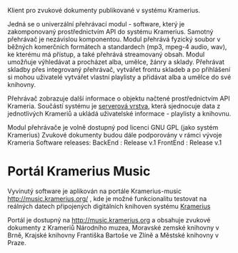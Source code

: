 Klient pro zvukové dokumenty publikované v systému Kramerius.

Jedná se o univerzální přehrávací modul - software, který je zakomponovaný prostřednictvím API do systému Kramerius. Samotný přehrávač je nezávislou komponentou. Modul přehrává fyzický soubor v běžných komerčních formátech a standardech (mp3, mpeg-4 audio, wav), ke kterému má přístup, a také přehrává streamovaný obsah.
Modul umožňuje výhledávat a procházet alba, umělce, žánry a sklady. Přehrávat skladby přes integrovaný přehrávač, vytvářet frontu skladeb a po přihlášení si mohou uživatelé vytvářet vlastní playlisty a přidávat alba a umělce do své knihovny.

Přehrávač zobrazuje další informace o objektu načtené prostřednictvím API Krameria. 
Součástí systému je [serverová vrstva](https://github.com/ceskaexpedice/kramerius-music-backend), která sjednocuje data z jednotlivých Krameriů a ukládá uživatelské informace - playlisty a knihovnu.

Modul přehrávače je volně dostupný pod licenci GNU GPL (jako systém Kramerius) Zvukové dokumenty budou dále podporovány v rámci vývoje Krameria
Software releases: 
BackEnd : Release v.1
FrontEnd : Release v.1

# Portál Kramerius Music
Vyvinutý software je aplikován na portále Kramerius-music http://music.kramerius.org/ , kde je možné funkcionalitu testovat na reálných datech připojených digitálních knihoven  systému [Kramerius](https://github.com/ceskaexpedice/kramerius)

Portál je dostupný na http://music.kramerius.org a obsahuje zvukové dokumenty z Krameriů Národního muzea, Moravské zemské knihovny v Brně, Krajské knihovny Františka Bartoše ve Zlíně a Městské knihovny v Praze.
